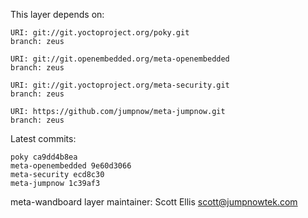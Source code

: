 This layer depends on:

    URI: git://git.yoctoproject.org/poky.git
    branch: zeus

    URI: git://git.openembedded.org/meta-openembedded
    branch: zeus

    URI: git://git.yoctoproject.org/meta-security.git
    branch: zeus

    URI: https://github.com/jumpnow/meta-jumpnow.git
    branch: zeus

Latest commits:

    poky ca9dd4b8ea
    meta-openembedded 9e60d3066
    meta-security ecd8c30
    meta-jumpnow 1c39af3

meta-wandboard layer maintainer: Scott Ellis <scott@jumpnowtek.com>
